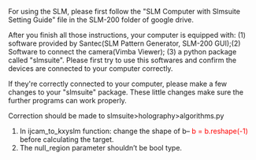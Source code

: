 For using the SLM, please first follow the "SLM Computer with Slmsuite Setting Guide" file in the SLM-200 folder of google drive.  

After you finish all those instructions, your computer is equipped with: (1) software provided by Santec(SLM Pattern Generator, SLM-200 GUI);(2) Software to connect the camera(Vimba Viewer);
(3) a python package called "slmsuite". Please first try to use this softwares and confirm the devices are connected to your computer correctly.  

If they're correctly connected to your computer, please make a few changes to your "slmsuite" package. These little changes make sure the further programs can work properly.  

Correction should be made to slmsuite>holography>algorithms.py
1. In ijcam_to_kxyslm function: 
      change the shape of b– <span style="color:red">b = b.reshape(-1)</span> before calculating the target.
2. The null_region parameter shouldn’t be bool type.
